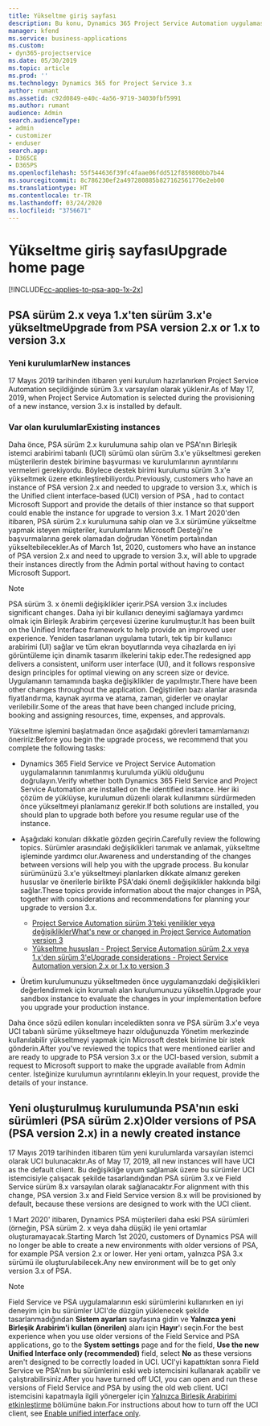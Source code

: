 ```yaml
---
title: Yükseltme giriş sayfası
description: Bu konu, Dynamics 365 Project Service Automation uygulamasındaki yeni ve değiştirilen özellikler hakkında önemli bilgileri nerede bulabileceğinizi ve en yeni sürüme yükseltme işlemini gösterir.
manager: kfend
ms.service: business-applications
ms.custom:
- dyn365-projectservice
ms.date: 05/30/2019
ms.topic: article
ms.prod: ''
ms.technology: Dynamics 365 for Project Service 3.x
author: rumant
ms.assetid: c92d0849-e40c-4a56-9719-34030fbf5991
ms.author: rumant
audience: Admin
search.audienceType:
- admin
- customizer
- enduser
search.app:
- D365CE
- D365PS
ms.openlocfilehash: 55f544636f39fc4faae06fdd512f859800bb7b44
ms.sourcegitcommit: 8c786230ef2a497280885b827162561776e2eb00
ms.translationtype: HT
ms.contentlocale: tr-TR
ms.lasthandoff: 03/24/2020
ms.locfileid: "3756671"
---
```

# <a name="upgrade-home-page"></a><span data-ttu-id="3935e-103">Yükseltme giriş sayfası</span><span class="sxs-lookup"><span data-stu-id="3935e-103">Upgrade home page</span></span>

[!INCLUDE[cc-applies-to-psa-app-1x-2x](../includes/cc-applies-to-psa-app-1x-2x.md)]

## <a name="upgrade-from-psa-version-2x-or-1x-to-version-3x"></a><span data-ttu-id="3935e-104">PSA sürüm 2.x veya 1.x'ten sürüm 3.x'e yükseltme</span><span class="sxs-lookup"><span data-stu-id="3935e-104">Upgrade from PSA version 2.x or 1.x to version 3.x</span></span>

### <a name="new-instances"></a><span data-ttu-id="3935e-105">Yeni kurulumlar</span><span class="sxs-lookup"><span data-stu-id="3935e-105">New instances</span></span>

<span data-ttu-id="3935e-106">17 Mayıs 2019 tarihinden itibaren yeni kurulum hazırlanırken Project Service Automation seçildiğinde sürüm 3.x varsayılan olarak yüklenir.</span><span class="sxs-lookup"><span data-stu-id="3935e-106">As of May 17, 2019, when Project Service Automation is selected during the provisioning of a new instance, version 3.x is installed by default.</span></span>

### <a name="existing-instances"></a><span data-ttu-id="3935e-107">Var olan kurulumlar</span><span class="sxs-lookup"><span data-stu-id="3935e-107">Existing instances</span></span>

<span data-ttu-id="3935e-108">Daha önce, PSA sürüm 2.x kurulumuna sahip olan ve PSA'nın Birleşik istemci arabirimi tabanlı (UCI) sürümü olan sürüm 3.x'e yükseltmesi gereken müşterilerin destek birimine başvurması ve kurulumlarının ayrıntılarını vermeleri gerekiyordu. Böylece destek birimi kurulumu sürüm 3.x'e yükseltmek üzere etkinleştirebiliyordu.</span><span class="sxs-lookup"><span data-stu-id="3935e-108">Previously, customers who have an instance of PSA version 2.x and needed to upgrade to version 3.x, which is the Unified client interface-based (UCI) version of PSA , had to contact Microsoft Support and provide the details of thier instance so that support could enable the instance for upgrade to version 3.x.</span></span> <span data-ttu-id="3935e-109">1 Mart 2020'den itibaren, PSA sürüm 2.x kurulumuna sahip olan ve 3.x sürümüne yükseltme yapmak isteyen müşteriler, kurulumlarını Microsoft Desteği'ne başvurmalarına gerek olamadan doğrudan Yönetim portalından yükseltebilecekler.</span><span class="sxs-lookup"><span data-stu-id="3935e-109">As of March 1st, 2020, customers who have an instance of PSA version 2.x and need to upgrade to version 3.x, will able to upgrade their instances directly from the Admin portal without having to contact Microsoft Support.</span></span>  

> [!NOTE]
> <span data-ttu-id="3935e-110">PSA sürüm 3. x önemli değişiklikler içerir.</span><span class="sxs-lookup"><span data-stu-id="3935e-110">PSA version 3.x includes significant changes.</span></span> <span data-ttu-id="3935e-111">Daha iyi bir kullanıcı deneyimi sağlamaya yardımcı olmak için Birleşik Arabirim çerçevesi üzerine kurulmuştur.</span><span class="sxs-lookup"><span data-stu-id="3935e-111">It has been built on the Unified Interface framework to help provide an improved user experience.</span></span> <span data-ttu-id="3935e-112">Yeniden tasarlanan uygulama tutarlı, tek tip bir kullanıcı arabirimi (UI) sağlar ve tüm ekran boyutlarında veya cihazlarda en iyi görüntüleme için dinamik tasarım ilkelerini takip eder.</span><span class="sxs-lookup"><span data-stu-id="3935e-112">The redesigned app delivers a consistent, uniform user interface (UI), and it follows responsive design principles for optimal viewing on any screen size or device.</span></span> <span data-ttu-id="3935e-113">Uygulamanın tamamında başka değişiklikler de yapılmıştır.</span><span class="sxs-lookup"><span data-stu-id="3935e-113">There have been other changes throughout the application.</span></span> <span data-ttu-id="3935e-114">Değiştirilen bazı alanlar arasında fiyatlandırma, kaynak ayırma ve atama, zaman, giderler ve onaylar verilebilir.</span><span class="sxs-lookup"><span data-stu-id="3935e-114">Some of the areas that have been changed include pricing, booking and assigning resources, time, expenses, and approvals.</span></span>

<span data-ttu-id="3935e-115">Yükseltme işlemini başlatmadan önce aşağıdaki görevleri tamamlamanızı öneririz:</span><span class="sxs-lookup"><span data-stu-id="3935e-115">Before you begin the upgrade process, we recommend that you complete the following tasks:</span></span>

- <span data-ttu-id="3935e-116">Dynamics 365 Field Service ve Project Service Automation uygulamalarının tanımlanmış kurulumda yüklü olduğunu doğrulayın.</span><span class="sxs-lookup"><span data-stu-id="3935e-116">Verify whether both Dynamics 365 Field Service and Project Service Automation are installed on the identified instance.</span></span> <span data-ttu-id="3935e-117">Her iki çözüm de yüklüyse, kurulumun düzenli olarak kullanımını sürdürmeden önce yükseltmeyi planlamanız gerekir.</span><span class="sxs-lookup"><span data-stu-id="3935e-117">If both solutions are installed, you should plan to upgrade both before you resume regular use of the instance.</span></span>
- <span data-ttu-id="3935e-118">Aşağıdaki konuları dikkatle gözden geçirin.</span><span class="sxs-lookup"><span data-stu-id="3935e-118">Carefully review the following topics.</span></span> <span data-ttu-id="3935e-119">Sürümler arasındaki değişiklikleri tanımak ve anlamak, yükseltme işleminde yardımcı olur.</span><span class="sxs-lookup"><span data-stu-id="3935e-119">Awareness and understanding of the changes between versions will help you with the upgrade process.</span></span> <span data-ttu-id="3935e-120">Bu konular sürümünüzü 3.x'e yükseltmeyi planlarken dikkate almanız gereken hususlar ve önerilerle birlikte PSA'daki önemli değişiklikler hakkında bilgi sağlar.</span><span class="sxs-lookup"><span data-stu-id="3935e-120">These topics provide information about the major changes in PSA, together with considerations and recommendations for planning your upgrade to version 3.x.</span></span>

    - [<span data-ttu-id="3935e-121">Project Service Automation sürüm 3'teki yenilikler veya değişiklikler</span><span class="sxs-lookup"><span data-stu-id="3935e-121">What's new or changed in Project Service Automation version 3</span></span>](whats-new-changed-v3.md)
    - [<span data-ttu-id="3935e-122">Yükseltme hususları - Project Service Automation sürüm 2.x veya 1.x'den sürüm 3'e</span><span class="sxs-lookup"><span data-stu-id="3935e-122">Upgrade considerations - Project Service Automation version 2.x or 1.x to version 3</span></span>](upgrade-v3.md)

- <span data-ttu-id="3935e-123">Üretim kurulumunuzu yükseltmeden önce uygulamanızdaki değişiklikleri değerlendirmek için korumalı alan kurulumunuzu yükseltin.</span><span class="sxs-lookup"><span data-stu-id="3935e-123">Upgrade your sandbox instance to evaluate the changes in your implementation before you upgrade your production instance.</span></span>

<span data-ttu-id="3935e-124">Daha önce sözü edilen konuları inceledikten sonra ve PSA sürüm 3.x'e veya UCI tabanlı sürüme yükseltmeye hazır olduğunuzda Yönetim merkezinde kullanılabilir yükseltmeyi yapmak için Microsoft destek birimine bir istek gönderin.</span><span class="sxs-lookup"><span data-stu-id="3935e-124">After you've reviewed the topics that were mentioned earlier and are ready to upgrade to PSA version 3.x or the UCI-based version, submit a request to Microsoft support to make the upgrade available from Admin center.</span></span> <span data-ttu-id="3935e-125">İsteğinize kurulumun ayrıntılarını ekleyin.</span><span class="sxs-lookup"><span data-stu-id="3935e-125">In your request, provide the details of your instance.</span></span>

## <a name="older-versions-of-psa-psa-version-2x-in-a-newly-created-instance"></a><span data-ttu-id="3935e-126">Yeni oluşturulmuş kurulumunda PSA'nın eski sürümleri (PSA sürüm 2.x)</span><span class="sxs-lookup"><span data-stu-id="3935e-126">Older versions of PSA (PSA version 2.x) in a newly created instance</span></span>

<span data-ttu-id="3935e-127">17 Mayıs 2019 tarihinden itibaren tüm yeni kurulumlarda varsayılan istemci olarak UCI bulunacaktır.</span><span class="sxs-lookup"><span data-stu-id="3935e-127">As of May 17, 2019, all new instances will have UCI as the default client.</span></span> <span data-ttu-id="3935e-128">Bu değişikliğe uyum sağlamak üzere bu sürümler UCI istemcisiyle çalışacak şekilde tasarlandığından PSA sürüm 3.x ve Field Service sürüm 8.x varsayılan olarak sağlanacaktır.</span><span class="sxs-lookup"><span data-stu-id="3935e-128">For alignment with this change, PSA version 3.x and Field Service version 8.x will be provisioned by default, because these versions are designed to work with the UCI client.</span></span>

<span data-ttu-id="3935e-129">1 Mart 2020' itibaren, Dynamics PSA müşterileri daha eski PSA sürümleri (örneğin, PSA sürüm 2. x veya daha düşük) ile yeni ortamlar oluşturamayacak.</span><span class="sxs-lookup"><span data-stu-id="3935e-129">Starting March 1st 2020, customers of Dynamics PSA will no longer be able to create a new environments with older versions of PSA, for example PSA version 2.x or lower.</span></span> <span data-ttu-id="3935e-130">Her yeni ortam, yalnızca PSA 3.x sürümü ile oluşturulabilecek.</span><span class="sxs-lookup"><span data-stu-id="3935e-130">Any new environment will be to get only version 3.x of PSA.</span></span>

> [!NOTE]
> <span data-ttu-id="3935e-131">Field Service ve PSA uygulamalarının eski sürümlerini kullanırken en iyi deneyim için bu sürümler UCI'de düzgün yüklenecek şekilde tasarlanmadığından **Sistem ayarları** sayfasına gidin ve **Yalnızca yeni Birleşik Arabirim'i kullan (önerilen)** alanı için **Hayır**'ı seçin.</span><span class="sxs-lookup"><span data-stu-id="3935e-131">For the best experience when you use older versions of the Field Service and PSA applications, go to the **System settings** page and for the field, **Use the new Unified Interface only (recommended)** field, select **No** as these versions aren't designed to be correctly loaded in UCI.</span></span> <span data-ttu-id="3935e-132">UCI'yi kapattıktan sonra Field Service ve PSA'nın bu sürümlerini eski web istemcisini kullanarak açabilir ve çalıştırabilirsiniz.</span><span class="sxs-lookup"><span data-stu-id="3935e-132">After you have turned off UCI, you can open and run these versions of Field Service and PSA by using the old web client.</span></span> <span data-ttu-id="3935e-133">UCI istemcisini kapatmayla ilgili yönergeler için [Yalnızca Birleşik Arabirimi etkinleştirme](../admin/enable-unified-interface-only.md) bölümüne bakın.</span><span class="sxs-lookup"><span data-stu-id="3935e-133">For instructions about how to turn off the UCI client, see [Enable unified interface only](../admin/enable-unified-interface-only.md).</span></span>
